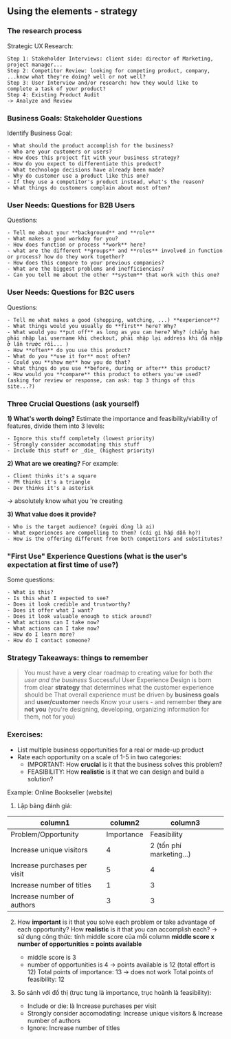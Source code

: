 ## Using the elements - strategy

### The **research** process
Strategic UX Research:

    Step 1: Stakeholder Interviews: client side: director of Marketing, project manager...
    Step 2: Competitor Review: looking for competing product, company, ...know what they're doing? well or not well?
    Step 3: User Interview and/or research: how they would like to complete a task of your product?
    Step 4: Existing Product Audit
    -> Analyze and Review

### Business Goals: Stakeholder Questions
Identify Business Goal:

    - What should the product accomplish for the business?
    - Who are your customers or users?
    - How does this project fit with your business strategy?
    - How do you expect to differentiate this product?
    - What technologo decisions have already been made?
    - Why do customer use a product like this one?
    - If they use a competitor's product instead, what's the reason?
    - What things do customers complain about most often?

### User Needs: Questions for B2B Users 
Questions:

    - Tell me about your **background** and **role**
    - What makes a good workday for you?
    - How does function or process **work** here?
    - what are the different **groups** and **roles** involved in function or process? how do they work together?
    - How does this compare to your previous companies?
    - What are the biggest problems and inefficiencies?
    - Can you tell me about the other **system** that work with this one?

### User Needs: Questions for B2C users
Questions:

    - Tell me what makes a good (shopping, watching, ...) **experience**?
    - What things would you usually do **first** here? Why?
    - What would you **put off** as long as you can here? Why? (chẳng hạn phải nhập lại username khi checkout, phải nhập lại address khi đã nhập ở lần trước rồi... )
    - How **often** do you use this product?
    - What do you **use it for** most often?
    - Could you **show me** how you do that?
    - What things do you use **before, during or after** this product?
    - How would you **compare** this product to others you've used? (asking for review or response, can ask: top 3 things of this site...?)

### Three Crucial Questions (ask yourself)
**1) What's worth doing?**
Estimate the importance and feasibility/viability of features, divide them into 3 levels:

    - Ignore this stuff completely (lowest priority)
    - Strongly consider accomodating this stuff
    - Include this stuff or _die_ (highest priority)

**2) What are we creating?**
For example:

    - Client thinks it's a square
    - PM thinks it's a triangle
    - Dev thinks it's a asterisk
-> absolutely know what you 're creating

**3) What value does it provide?**

    - Who is the target audience? (người dùng là ai)
    - What experiences are compelling to them? (cái gì hấp dẫn họ?)
    - How is the offering different from both competitors and substitutes?

### "First Use" Experience Questions (what is the user's expectation at first time of use?)
Some questions:

    - What is this?
    - Is this what I expected to see?
    - Does it look credible and trustworthy?
    - Does it offer what I want?
    - Does it look valuable enough to stick around?
    - What actions can I take now?
    - What actions can I take now?
    - How do I learn more?
    - How do I contact someone?

### Strategy Takeaways: things to remember

> You must have a **very** clear roadmap to creating value for both _the user and the business_
> Successful User Experience Design is born from clear **strategy** that determines what the customer experience should be
> That overall experience must be driven by **business goals** and **user/customer** needs
> Know your users - and remember **they are not you** (you're designing, developing, organizing information for them, not for you)

### Exercises:

- List multiple business opportunities for a real or made-up product
- Rate each opportunity on a scale of 1-5 in two categories:
    - IMPORTANT: How **crucial** is it that the business solves this problem?
    - FEASIBILITY: How **realistic** is it that we can design and build a solution?

Example: Online Bookseller (website)
1. Lập bảng đánh giá:

column1 | column2 | column3
------- | ------- | -------
Problem/Opportunity | Importance | Feasibility
Increase unique visitors | 4 | 2 (tốn phí marketing...)
Increase purchases per visit | 5 | 4
Increase number of titles | 1 | 3
Increase number of authors | 3 | 3

2. How **important** is it that you solve each problem or take advantage of each opportunity? How **realistic** is it that you can accomplish each?
-> sử dụng công thức: tính middle score của mỗi column **middle score x number of opportunities = points available**
    - middle score is 3
    - number of opportunities is 4
    -> points available is 12 (total effort is 12)
        Total points of importance: 13 -> does not work
        Total points of feasibility: 12

3. So sánh với đồ thị (trục tung là importance, trục hoành là feasibility):
    - Include or die: là Increase purchases per visit
    - Strongly consider accomodating: Increase unique visitors & Increase number of authors
    - Ignore: Increase number of titles
